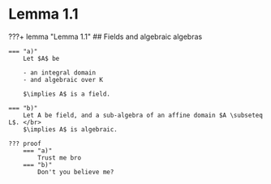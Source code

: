# Lemma 1.1

???+ lemma "Lemma 1.1"
    ## Fields and algebraic algebras
    
    === "a)"
        Let $A$ be
    
        - an integral domain
        - and algebraic over K
    
        $\implies A$ is a field.

    === "b)"
        Let A be field, and a sub-algebra of an affine domain $A \subseteq L$. </br>
        $\implies A$ is algebraic.

    ??? proof
        === "a)"
            Trust me bro
        === "b)"
            Don't you believe me?